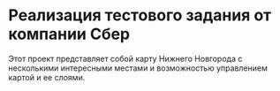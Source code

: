 # Реализация тестового задания от компании Сбер

Этот проект представляет собой карту Нижнего Новгорода с несколькими интересными местами и возможностью управлением картой и ее слоями.
